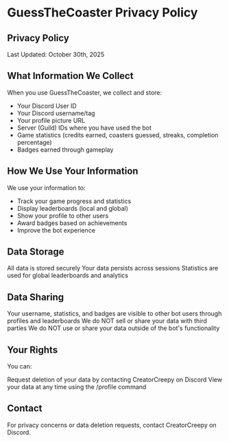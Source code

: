 # GuessTheCoaster Privacy Policy
## Privacy Policy
Last Updated: October 30th, 2025

## What Information We Collect
When you use GuessTheCoaster, we collect and store:

- Your Discord User ID
- Your Discord username/tag
- Your profile picture URL
- Server (Guild) IDs where you have used the bot
- Game statistics (credits earned, coasters guessed, streaks, completion percentage)
- Badges earned through gameplay

## How We Use Your Information
We use your information to:

- Track your game progress and statistics
- Display leaderboards (local and global)
- Show your profile to other users
- Award badges based on achievements
- Improve the bot experience

## Data Storage

All data is stored securely
Your data persists across sessions
Statistics are used for global leaderboards and analytics

## Data Sharing

Your username, statistics, and badges are visible to other bot users through profiles and leaderboards
We do NOT sell or share your data with third parties
We do NOT use or share your data outside of the bot's functionality

## Your Rights
You can:

Request deletion of your data by contacting CreatorCreepy on Discord
View your data at any time using the /profile command

## Contact
For privacy concerns or data deletion requests, contact CreatorCreepy on Discord.
